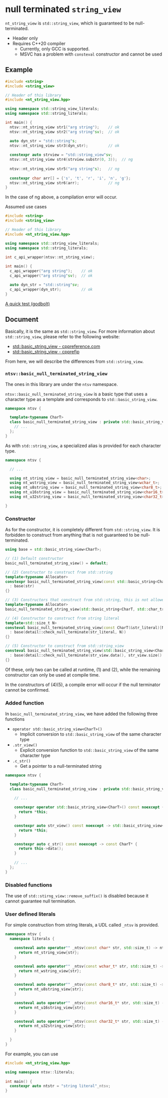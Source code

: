# null terminated `string_view`

`nt_string_view` is `std::string_view`, which is guaranteed to be null-terminated.

- Header only
- Requires C++20 compiler
    - Currently, only GCC is supported.
    - MSVC has a problem with `consteval` constructor and cannot be used

## Example

```cpp
#include <string>
#include <string_view>

// Header of this library
#include <nt_string_view.hpp>

using namespace std::string_view_literals;
using namespace std::string_literals;

int main() {
  ntsv::nt_string_view str1("arg string");    // ok
  ntsv::nt_string_view str2("arg string"sv);  // ok

  auto dyn_str = "std::string"s;
  ntsv::nt_string_view str3(dyn_str);         // ok
  
  constexpr auto strview = "std::string_view"sv;
  ntsv::nt_string_view str4(strview.substr(0, 3));  // ng
  
  ntsv::nt_string_view str5("arg string"s);   // ng
  
  constexpr char arr[] = {'s', 't', 'r', 'i', 'n', 'g'};
  ntsv::nt_string_view str6(arr);             // ng
}
```

In the case of ng above, a compilation error will occur.

Assumed use cases

```cpp
#include <string>
#include <string_view>

// Header of this library
#include <nt_string_view.hpp>

using namespace std::string_view_literals;
using namespace std::string_literals;

int c_api_wrapper(ntsv::nt_string_view);
  
int main() {
  c_api_wrapper("arg string");    // ok
  c_api_wrapper("arg string"sv);  // ok

  auto dyn_str = "std::string"sv;
  c_api_wrapper(dyn_str);         // ok
}
```

[A quick test (godbolt)](https://godbolt.org/z/YMG88T8c8)

## Document

Basically, it is the same as `std::string_view`. For more information about `std::string_view`, please refer to the following website:

- [std::basic_string_view - cppreference.com](https://en.cppreference.com/w/cpp/string/basic_string_view)
- [std::basic_string_view - cpprefjp](https://cpprefjp.github.io/reference/string_view/basic_string_view.html)

From here, we will describe the differences from `std::string_view`.

### `ntsv::basic_null_terminated_string_view`

The ones in this library are under the `ntsv` namespace.

`ntsv::basic_null_terminated_string_view` is a basic type that uses a character type as a template and corresponds to `std::basic_string_view`.

```cpp
namespace ntsv {

  template<typename CharT>
  class basic_null_terminated_string_view : private std::basic_string_view<CharT> {
    // ...
  };
}
```

As with `std::string_view`, a specialized alias is provided for each character type.

```cpp
namespace ntsv {

  // ...

  using nt_string_view = basic_null_terminated_string_view<char>;
  using nt_wstring_view = basic_null_terminated_string_view<wchar_t>;
  using nt_u8string_view = basic_null_terminated_string_view<char8_t>;
  using nt_u16string_view = basic_null_terminated_string_view<char16_t>;
  using nt_u32string_view = basic_null_terminated_string_view<char32_t>;

}
```

### Constructor

As for the constructor, it is completely different from `std::string_view`. It is forbidden to construct from anything that is not guaranteed to be null-terminated.

```cpp
using base = std::basic_string_view<CharT>;

// (1) Default constructor
basic_null_terminated_string_view() = default;

// (2) Constructor to construct from std::string
template<typename Allocator>
constexpr basic_null_terminated_string_view(const std::basic_string<CharT, std::char_traits<CharT>, Allocator>& str) noexcept
  : base(str)
{}

// (3) Constructors that construct from std::string, this is not allowed
template<typename Allocator>
basic_null_terminated_string_view(std::basic_string<CharT, std::char_traits<CharT>, Allocator>&&) = delete;

// (4) Constructor to construct from string literal
template<std::size_t N>
consteval basic_null_terminated_string_view(const CharT(&str_literal)[N])
  : base(detail::check_null_terminate(str_literal, N))
{}

// (5) Constructor to construct from std::string_view
consteval basic_null_terminated_string_view(std::basic_string_view<CharT> str_view)
  : base(detail::check_null_terminate(str_view.data(), str_view.size() + 1))
{}
```

Of these, only two can be called at runtime, (1) and (2), while the remaining constructor can only be used at compile time.

In the constructors of (4)(5), a compile error will occur if the null terminator cannot be confirmed.

### Added function

In `basic_null_terminated_string_view`, we have added the following three functions

- `operator std::basic_string_view<CharT>()`
    - Implicit conversion to `std::basic_string_view` of the same character type
- `.str_view()`
    - Explicit conversion function to `std::basic_string_view` of the same character type
- `.c_str()`
    - Get a pointer to a null-terminated string

```cpp
namespace ntsv {

  template<typename CharT>
  class basic_null_terminated_string_view : private std::basic_string_view<CharT> {
  
    // ...

    constexpr operator std::basic_string_view<CharT>() const noexcept {
      return *this;
    }

    constexpr auto str_view() const noexcept -> std::basic_string_view<CharT>{
      return *this;
    }

    constexpr auto c_str() const noexcept -> const CharT* {
      return this->data();
    }
    
    // ...
  };
}
```


### Disabled functions

The use of `std::stirng_view::remove_suffix()` is disabled because it cannot guarantee null termination.

### User defined literals

For simple construction from string literals, a UDL called `_ntsv` is provided.

```cpp
namespace ntsv {
  namespace literals {

    consteval auto operator"" _ntsv(const char* str, std::size_t) -> nt_string_view {
      return nt_string_view{str};
    }

    consteval auto operator"" _ntsv(const wchar_t* str, std::size_t) -> nt_wstring_view {
      return nt_wstring_view{str};
    }

    consteval auto operator"" _ntsv(const char8_t* str, std::size_t) -> nt_u8string_view {
      return nt_u8string_view{str};
    }

    consteval auto operator"" _ntsv(const char16_t* str, std::size_t) -> nt_u16string_view {
      return nt_u16string_view{str};
    }

    consteval auto operator"" _ntsv(const char32_t* str, std::size_t) -> nt_u32string_view {
      return nt_u32string_view{str};
    }

  }
}
```

For example, you can use

```cpp
#include <nt_string_view.hpp>

using namespace ntsv::literals;
  
int main() {
  constexpr auto ntstr = "string literal"_ntsv;
}
```
